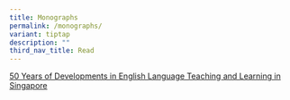 ```yaml
---
title: Monographs
permalink: /monographs/
variant: tiptap
description: ""
third_nav_title: Read
---
```

<p><a href="https://elis.moe.edu.sg/files/Read/50-years-monograph.pdf" rel="noopener noreferrer nofollow" target="_blank">50 Years of Developments in English Language Teaching and Learning in Singapore</a>
</p>